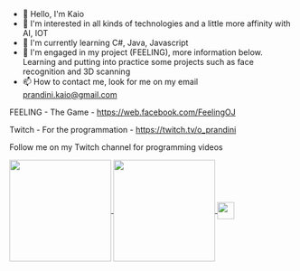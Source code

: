 - 👋 Hello, I'm Kaio
- 👀 I'm interested in all kinds of technologies and a little more affinity with AI, IOT
- 🌱 I'm currently learning C#, Java, Javascript
- 💞️ I'm engaged in my project (FEELING), more information below. Learning and putting into practice some projects such as face recognition and 3D scanning
- 📫 How to contact me, look for me on my email prandini.kaio@gmail.com

FEELING - The Game - https://web.facebook.com/FeelingOJ

Twitch - For the programmation - https://twitch.tv/o_prandini

Follow me on my Twitch channel for programming videos

<div>
  <a href="https://github.com.br/prandini-kaio">
    <img height="180cm" align="center" src="https://github-readme-stats.vercel.app/api?username=prandini-kaio&show_icons=true&theme=merko&include_all_commits=true&count_private=true"/>
    <img height="180cm" align="center" src="https://github-readme-stats.vercel.app/api/top-langs/?username=prandini-kaio&layout=compact&langs_count=16&theme=merko"/>
    <img height="30cm" align="center" src="https://cdn.jsdelivr.net/gh/devicons/devicon@v2.14.0/devicon.min.css">
</div>
